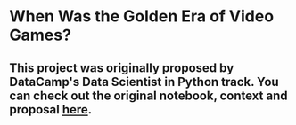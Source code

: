 # When Was the Golden Era of Video Games?
 ## This project was originally proposed by DataCamp's Data Scientist in Python track. You can check out the original notebook, context and proposal [here](https://www.datacamp.com/datalab/w/30db39ee-837c-4ef7-b4ea-b255211b1776/edit).

